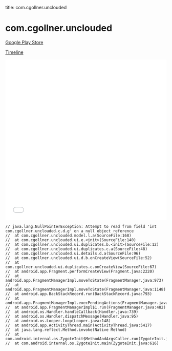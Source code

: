 title: com.cgollner.unclouded

# com.cgollner.unclouded

[Google Play Store](https://play.google.com/store/apps/details?id=com.cgollner.unclouded)

[Timeline](./vis-timeline.html)

<iframe src="./vis-timeline.html" width="100%" height="500px" style="border:none;"></iframe>

```
// java.lang.NullPointerException: Attempt to read from field 'int com.cgollner.unclouded.c.d.g' on a null object reference
// 	at com.cgollner.unclouded.model.l.a(SourceFile:168)
// 	at com.cgollner.unclouded.ui.e.<init>(SourceFile:140)
// 	at com.cgollner.unclouded.ui.duplicates.b.<init>(SourceFile:12)
// 	at com.cgollner.unclouded.ui.duplicates.c.a(SourceFile:48)
// 	at com.cgollner.unclouded.ui.details.d.a(SourceFile:96)
// 	at com.cgollner.unclouded.ui.d.b.onCreateView(SourceFile:52)
// 	at com.cgollner.unclouded.ui.duplicates.c.onCreateView(SourceFile:67)
// 	at android.app.Fragment.performCreateView(Fragment.java:2220)
// 	at android.app.FragmentManagerImpl.moveToState(FragmentManager.java:973)
// 	at android.app.FragmentManagerImpl.moveToState(FragmentManager.java:1148)
// 	at android.app.BackStackRecord.run(BackStackRecord.java:793)
// 	at android.app.FragmentManagerImpl.execPendingActions(FragmentManager.java:1535)
// 	at android.app.FragmentManagerImpl$1.run(FragmentManager.java:482)
// 	at android.os.Handler.handleCallback(Handler.java:739)
// 	at android.os.Handler.dispatchMessage(Handler.java:95)
// 	at android.os.Looper.loop(Looper.java:148)
// 	at android.app.ActivityThread.main(ActivityThread.java:5417)
// 	at java.lang.reflect.Method.invoke(Native Method)
// 	at com.android.internal.os.ZygoteInit$MethodAndArgsCaller.run(ZygoteInit.java:726)
// 	at com.android.internal.os.ZygoteInit.main(ZygoteInit.java:616)

```



